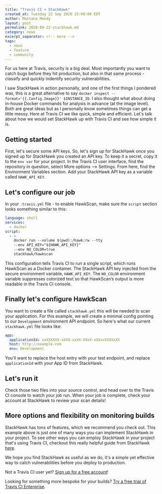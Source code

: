 ```yaml
---
title: "Travis CI + StackHawk"
created_at: Tuesday 22 Sep 2020 15:00:00 EDT
author: Montana Mendy
layout: post
permalink: 2020-09-22-stackhawk.md
category: news
excerpt_separator: <!-- more --> 
tags:
  - news
  - feature
  - community
---
```


For us here at Travis, security is a big deal. Most importantly you want to catch bugs before they hit production, but also in that same process - classify and quickly indentify security vulnerabilities. 

<!--more-->

I saw StackHawk in action personally, and one of the first things I pondered was, this is a great alternative to say ```docker inspect --format='{{.Config.Image}}' $INSTANCE_ID```. I also thought what about doing in-house Docker commands for analysis in advance (at the image level). Both are great ideas but as I personally know sometimes things can get a little messy. Here at Travis CI we like quick, simple and efficient. Let's talk about how we would set StackHawk up with Travis CI and see how simple it is. 

## Getting started

First, let's secure some API keys. So, let's sign up for StackHawk once you signed up for StackHawk you created an API key. To keep it a secret, copy it to the ```env var``` for your project. In the Travis CI user interface, find the repository in question, select More options –> Settings. From here, find the Environment Variables section. Add your StackHawk API key as a variable called ```HAWK_API_KEY```.

## Let's configure our job 

In your ```.travis.yml``` file - to enable HawkScan, make sure the ```script``` section looks something similar to this: 

```yaml
language: shell
services:
  - docker
script:
  - >
    docker run --volume $(pwd):/hawk:rw --tty
    --env API_KEY="${HAWK_API_KEY}"
    --env NO_COLOR=true
    stackhawk/hawkscan
```
This configuration tells Travis CI to run a single script, which runs HawkScan as a Docker container. The StackHawk API key injected from the secure environment variable, ```HAWK_API_KEY```. The ```NO_COLOR``` environment variable suppresses colorized text so that HawkScan’s output is more readable in the Travis CI console.

## Finally let's configure HawkScan

You want to create a file called ```stackhawk.yml``` this will be needed to scan your application. For this example, we will create a minimal config pointing to our ```Development``` environment API endpoint. So here's what our current ```stackhawk.yml``` file looks like: 

```yaml
app:
  applicationId: xxXXXXXX-xXXX-xxXX-XXxX-xXXxxXXXXxXX
  host: http://example.com
  env: Development
```
You'll want to replace the host entry with your test endpoint, and replace ```applicationId``` with your App ID from StackHawk.

## Let's run it

Check those two files into your source control, and head over to the Travis CI console to watch your job run. When your job is complete, check your account at StackHawk to review your scan details!

## More options and flexibility on monitoring builds 

StackHawk has tons of features, which we recommend you check out. This example above is just one of many ways you can implement StackHawk in your project. To see other ways you can employ StackHawk in your project that's using Travis CI, checkout this really helpful guide from StackHawk [here](https://docs.stackhawk.com/continuous-integration/travisci.html).

We hope you find StackHawk as useful as we do, it's a simple yet effective way to catch vulnerabilities before you deploy to production. 

Not a Travis CI user yet? [Sign up for a free account](https://travis-ci.com/signup)!

Looking for something more bespoke for your builds? [Try a free trial of Travis CI Enterprise](https://landing.travis-ci.com/enterprise/).







